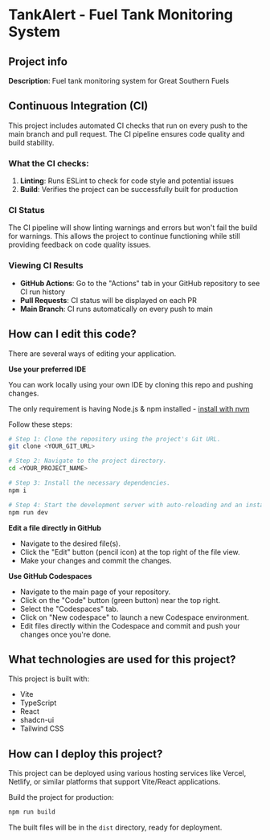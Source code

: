 # TankAlert - Fuel Tank Monitoring System

## Project info

**Description**: Fuel tank monitoring system for Great Southern Fuels

## Continuous Integration (CI)

This project includes automated CI checks that run on every push to the main branch and pull request. The CI pipeline ensures code quality and build stability.

### What the CI checks:

1. **Linting**: Runs ESLint to check for code style and potential issues
2. **Build**: Verifies the project can be successfully built for production

### CI Status

The CI pipeline will show linting warnings and errors but won't fail the build for warnings. This allows the project to continue functioning while still providing feedback on code quality issues.

### Viewing CI Results

- **GitHub Actions**: Go to the "Actions" tab in your GitHub repository to see CI run history
- **Pull Requests**: CI status will be displayed on each PR
- **Main Branch**: CI runs automatically on every push to main

## How can I edit this code?

There are several ways of editing your application.

**Use your preferred IDE**

You can work locally using your own IDE by cloning this repo and pushing changes.

The only requirement is having Node.js & npm installed - [install with nvm](https://github.com/nvm-sh/nvm#installing-and-updating)

Follow these steps:

```sh
# Step 1: Clone the repository using the project's Git URL.
git clone <YOUR_GIT_URL>

# Step 2: Navigate to the project directory.
cd <YOUR_PROJECT_NAME>

# Step 3: Install the necessary dependencies.
npm i

# Step 4: Start the development server with auto-reloading and an instant preview.
npm run dev
```

**Edit a file directly in GitHub**

- Navigate to the desired file(s).
- Click the "Edit" button (pencil icon) at the top right of the file view.
- Make your changes and commit the changes.

**Use GitHub Codespaces**

- Navigate to the main page of your repository.
- Click on the "Code" button (green button) near the top right.
- Select the "Codespaces" tab.
- Click on "New codespace" to launch a new Codespace environment.
- Edit files directly within the Codespace and commit and push your changes once you're done.

## What technologies are used for this project?

This project is built with:

- Vite
- TypeScript
- React
- shadcn-ui
- Tailwind CSS

## How can I deploy this project?

This project can be deployed using various hosting services like Vercel, Netlify, or similar platforms that support Vite/React applications.

Build the project for production:
```sh
npm run build
```

The built files will be in the `dist` directory, ready for deployment.
